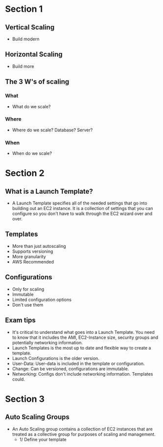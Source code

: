# Section 1
## Vertical Scaling
- Build modern
## Horizontal Scaling
- Build more
## The 3 W's of scaling
### What
- What do we scale? 
### Where
- Where do we scale? Database? Server?
### When
- When do we scale?
# Section 2
## What is a Launch Template?
- A Launch Template specifies all of the needed settings that go into building out an EC2 instance. It is a collection of settings that you can configure so you don't have to walk through the EC2 wizard over and over.
## Templates
- More than just autoscaling
- Supports versioning
- More granularity
- AWS Recommended
## Configurations
- Only for scaling
- Immutable
- Limited configuration options
- Don't use them
## Exam tips
- It's critical to understand what goes into a Launch Template. You need to know that it includes the AMI, EC2-Instance size, security groups and potentially networking information.
- Launch Templates is the most up to date and flexible way to create a template.
- Launch Configurations is the older version.
- User-Data: User-data is included in the template or configuration.
- Change: Can be versioned, configurations are immutable.
- Networking: Configs don't include networking information. Templates could.
# Section 3
## Auto Scaling Groups
- An Auto Scaling group contains a collection of EC2 instances that are treated as a collective group for purposes of scaling and management.
  * 1/ Define your template
